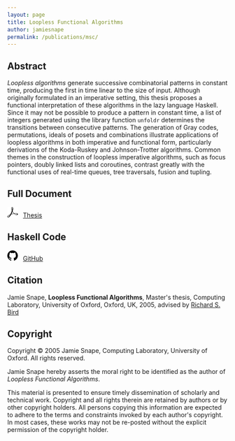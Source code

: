 ```yaml
---
layout: page
title: Loopless Functional Algorithms
author: jamiesnape
permalink: /publications/msc/
---
```


## Abstract

*Loopless algorithms* generate successive combinatorial patterns in constant
time, producing the first in time linear to the size of input. Although
originally formulated in an imperative setting, this thesis proposes a
functional interpretation of these algorithms in the lazy language Haskell.
Since it may not be possible to produce a pattern in constant time, a list of
integers generated using the library function `unfoldr` determines the
transitions between consecutive patterns. The generation of Gray codes,
permutations, ideals of posets and combinations illustrate applications of
loopless algorithms in both imperative and functional form, particularly
derivations of the Koda-Ruskey and Johnson-Trotter algorithms. Common themes in
the construction of loopless imperative algorithms, such as focus pointers,
doubly linked lists and coroutines, contrast greatly with the functional uses of
real-time queues, tree traversals, fusion and tupling.

## Full Document

[![Adobe Acrobat Reader Logo](/assets/adobeacrobatreader.png)](assets/publications/msc/thesis.pdf) &nbsp; [Thesis](assets/publications/msc/thesis.pdf)

## Haskell Code

[![GitHub Logo](/assets/github.png)](https://github.com/snape/Loopless-Functional-Algorithms) &nbsp; [GitHub](https://github.com/snape/Loopless-Functional-Algorithms)

## Citation

Jamie Snape, **Loopless Functional Algorithms**, Master's thesis, Computing Laboratory, University of Oxford, Oxford, UK, 2005, advised by [Richard S. Bird](http://www.cs.ox.ac.uk/people/richard.bird/)

## Copyright

Copyright © 2005 Jamie Snape, Computing Laboratory, University of Oxford. All
rights reserved.

Jamie Snape hereby asserts the moral right to be identified as the author of
*Loopless Functional Algorithms*.

This material is presented to ensure timely dissemination of scholarly and
technical work. Copyright and all rights therein are retained by authors or by
other copyright holders. All persons copying this information are expected to
adhere to the terms and constraints invoked by each author's copyright. In most
cases, these works may not be re-posted without the explicit permission of the
copyright holder.
